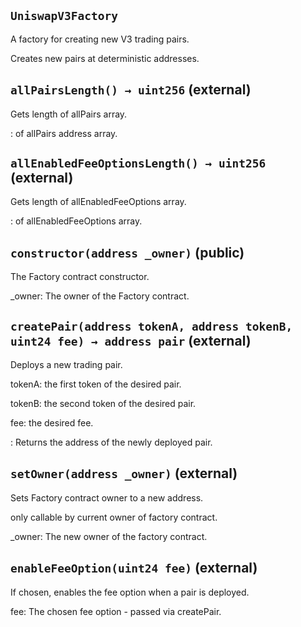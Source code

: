 ## `UniswapV3Factory`

A factory for creating new V3 trading pairs.


Creates new pairs at deterministic addresses.


## `allPairsLength() → uint256` (external)

Gets length of allPairs array.





: of allPairs address array.

## `allEnabledFeeOptionsLength() → uint256` (external)

Gets length of allEnabledFeeOptions array.





: of allEnabledFeeOptions array.

## `constructor(address _owner)` (public)

The Factory contract constructor.




_owner: The owner of the Factory contract.


## `createPair(address tokenA, address tokenB, uint24 fee) → address pair` (external)

Deploys a new trading pair.




tokenA: the first token of the desired pair.

tokenB: the second token of the desired pair.

fee: the desired fee.


: Returns the address of the newly deployed pair.

## `setOwner(address _owner)` (external)

Sets Factory contract owner to a new address.


only callable by current owner of factory contract.

_owner: The new owner of the factory contract.



## `enableFeeOption(uint24 fee)` (external)

If chosen, enables the fee option when a pair is deployed.




fee: The chosen fee option - passed via createPair.



